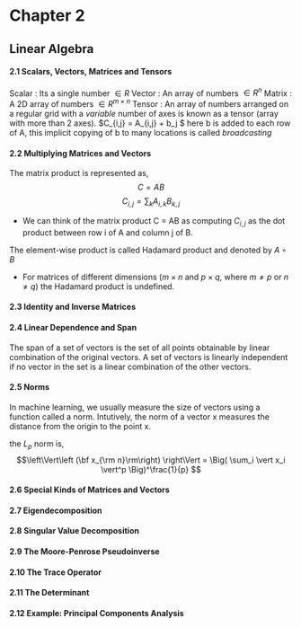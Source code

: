 # Chapter 2
## Linear Algebra

#### 2.1 Scalars, Vectors, Matrices and Tensors

Scalar : Its a single number $\in R$ 
Vector : An array of numbers $\in R^n$
Matrix : A 2D array of numbers $\in R^{m \times n}$
Tensor : An array of numbers arranged on a regular grid with a *variable* number of axes is known as a tensor (array with more than 2 axes).
$C_{i,j} = A_{i,j} + b_j $ here b is added to each row of A, this implicit copying of b to many locations is called *broadcasting*

#### 2.2 Multiplying Matrices and Vectors

The matrix product is represented as,
$$C = AB$$
$$C_{i,j} = \sum_
k
A_{i,k}B_{k,j}$$
* We can think of the matrix product C = AB as computing $C_{i,j}$ as the dot product between row i of A and column j of B.

The element-wise product is called Hadamard product and denoted by $A \circ B$ 
* For matrices of different dimensions ($m \times n$ and $p \times q$, where $m \neq p$  or  $n \neq q$) the Hadamard product is undefined.


#### 2.3 Identity and Inverse Matrices


#### 2.4 Linear Dependence and Span

The span of a set of vectors is the set of all points obtainable by linear combination of the original vectors.
A set of vectors is linearly independent if no vector in the set is a linear combination of the other vectors.

#### 2.5 Norms

In machine learning, we usually measure the size of vectors using a function called a norm.
Intutively, the norm of a vector x measures the distance from the origin to the point x.

the $L_p$ norm is,
$$\left\Vert\left (\bf x_{\rm n}\rm\right) \right\Vert = \Big( \sum_i \vert x_i \vert^p \Big)^\frac{1}{p} $$

#### 2.6 Special Kinds of Matrices and Vectors

#### 2.7 Eigendecomposition 

#### 2.8 Singular Value Decomposition

#### 2.9 The Moore-Penrose Pseudoinverse

#### 2.10 The Trace Operator

#### 2.11 The Determinant

#### 2.12 Example: Principal Components Analysis



